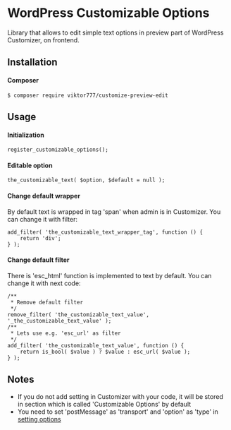# WordPress Customizable Options

Library that allows to edit simple text options in preview part of WordPress Customizer, on frontend.

## Installation

#### Composer

```
$ composer require viktor777/customize-preview-edit
```

## Usage

#### Initialization

```
register_customizable_options();
```

#### Editable option

```
the_customizable_text( $option, $default = null );
```

#### Change default wrapper

By default text is wrapped in tag 'span' when admin is in Customizer. You can change it with filter:

```
add_filter( 'the_customizable_text_wrapper_tag', function () {
    return 'div';
} );
```

#### Change default filter

There is 'esc_html' function is implemented to text by default. You can change it with next code:

```
/**
 * Remove default filter
 */
remove_filter( 'the_customizable_text_value', '_the_customizable_text_value' );
/**
 * Lets use e.g. 'esc_url' as filter
 */
add_filter( 'the_customizable_text_value', function () {
    return is_bool( $value ) ? $value : esc_url( $value );
} );
```

## Notes

* If you do not add setting in Customizer with your code, it will be stored in section which is called 'Customizable Options' by default
* You need to set 'postMessage' as 'transport' and 'option' as 'type' in [setting options](https://developer.wordpress.org/themes/advanced-topics/customizer-api/#settings)